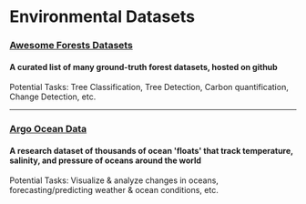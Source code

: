 # Environmental Datasets

### [Awesome Forests Datasets](https://github.com/blutjens/awesome-forests)
#### A curated list of many ground-truth forest datasets, hosted on github
Potential Tasks: Tree Classification, Tree Detection, Carbon quantification, Change Detection, etc.

---
### [Argo Ocean Data](https://argo.ucsd.edu/)
#### A research dataset of thousands of ocean 'floats' that track temperature, salinity, and pressure of oceans around the world
Potential Tasks: Visualize & analyze changes in oceans, forecasting/predicting weather & ocean conditions, etc.
